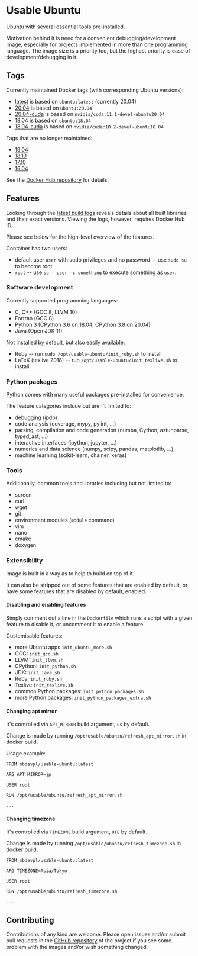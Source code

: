 # Usable Ubuntu

Ubuntu with several essential tools pre-installed.

Motivation behind it is need for a convenient debugging/development image,
especially for projects implemented in more than one programming language.
The image size is a priority too, but the highest priority is ease of development/debugging in it.


## Tags

Currently maintained Docker tags (with corresponding Ubuntu versions):

* [latest](https://github.com/mbdevpl/docker-usable-ubuntu/tree/latest) is based on `ubuntu:latest` (currently 20.04)
* [20.04](https://github.com/mbdevpl/docker-usable-ubuntu/tree/20.04) is based on `ubuntu:20.04`
* [20.04-cuda](https://github.com/mbdevpl/docker-usable-ubuntu/tree/20.04-cuda) is based on `nvidia/cuda:11.1-devel-ubuntu20.04`
* [18.04](https://github.com/mbdevpl/docker-usable-ubuntu/tree/18.04) is based on `ubuntu:18.04`
* [18.04-cuda](https://github.com/mbdevpl/docker-usable-ubuntu/tree/18.04-cuda) is based on `nvidia/cuda:10.2-devel-ubuntu18.04`

Tags that are no longer maintained:

* [19.04](https://github.com/mbdevpl/docker-usable-ubuntu/tree/19.04)
* [18.10](https://github.com/mbdevpl/docker-usable-ubuntu/tree/18.10)
* [17.10](https://github.com/mbdevpl/docker-usable-ubuntu/tree/17.10)
* [16.04](https://github.com/mbdevpl/docker-usable-ubuntu/tree/16.04)

See the [Docker Hub repository](https://hub.docker.com/r/mbdevpl/usable-ubuntu/) for details.


## Features

Looking through the
[latest build logs](https://cloud.docker.com/repository/docker/mbdevpl/usable-ubuntu/builds)
reveals details about all built libraries and their exact versions.
Viewing the logs, however, requires Docker Hub ID.

Please see below for the high-level overview of the features.

Container has two users:

* default user `user` with sudo privileges and no password -- use `sudo su` to become root.
* `root` -- use `su - user -c something` to execute something as `user`.


### Software development

Currently supported programming languages:

* C, C++ (GCC 8, LLVM 10)
* Fortran (GCC 8)
* Python 3 (CPython 3.6 on 18.04, CPython 3.8 on 20.04)
* Java (Open JDK 11)

Not installed by default, but also easily available:

* Ruby -- run `sudo /opt/usable-ubuntu/init_ruby.sh` to install
* LaTeX (texlive 2018) -- run `/opt/usable-ubuntu/init_texlive.sh` to install


### Python packages

Python comes with many useful packages pre-installed for convenience.

The feature categories include but aren't limited to:

* debugging (ipdb)
* code analysis (coverage, mypy, pylint, ...)
* parsing, compilation and code generation (numba, Cython, astunparse, typed_ast, ...)
* interactive interfaces (ipython, jupyter, ...)
* numerics and data science (numpy, scipy, pandas, matplotlib, ...)
* machine learning (scikit-learn, chainer, keras)


### Tools

Additionally, common tools and libraries including but not limited to:

* screen
* curl
* wget
* git
* environment modules (`module` command)
* vim
* nano
* cmake
* doxygen


### Extensibility

Image is built in a way as to help to build on top of it.

It can also be stripped out of some features that are enabled by default,
or have some features that are disabled by default, enabled.


#### Disabling and enabling features

Simply comment out a line in the `Dockerfile` which runs a script with
a given feature to disable it, or uncomment it to enable a feature.

Customisable features:

* more Ubuntu apps `init_ubuntu_more.sh`
* GCC: `init_gcc.sh`
* LLVM: `init_llvm.sh`
* CPython: `init_python.sh`
* JDK: `init_java.sh`
* Ruby: `init_ruby.sh`
* Texlive `init_texlive.sh`
* common Python packages: `init_python_packages.sh`
* more Python packages: `init_python_packages_extra.sh`


#### Changing apt mirror

It's controlled via `APT_MIRROR` build argument, `us` by default.

Change is made by running `/opt/usable/ubuntu/refresh_apt_mirror.sh` in docker build.

Usage example:

```
FROM mbdevpl/usable-ubuntu:latest

ARG APT_MIRROR=jp

USER root

RUN /opt/usable/ubuntu/refresh_apt_mirror.sh

...
```


#### Changing timezone

It's controlled via `TIMEZONE` build argument, `UTC` by default.

Change is made by running `/opt/usable/ubuntu/refresh_timezone.sh` in docker build.

```
FROM mbdevpl/usable-ubuntu:latest

ARG TIMEZONE=Asia/Tokyo

USER root

RUN /opt/usable/ubuntu/refresh_timezone.sh

...
```


## Contributing

Contributions of any kind are welcome.
Please open issues and/or submit pull requests
in the [GitHub repository](https://github.com/mbdevpl/docker-usable-ubuntu) of the project
if you see some problem with the images and/or wish something changed.

